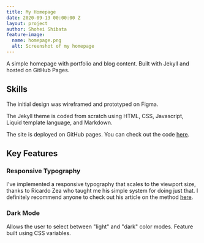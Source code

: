 ```yaml
---
title: My Homepage
date: 2020-09-13 00:00:00 Z
layout: project
author: Shohei Shibata
feature-image:
  name: homepage.png
  alt: Screenshot of my homepage
---
```


A simple homepage with portfolio and blog content. Built with Jekyll and hosted on GitHub Pages.

## Skills

The initial design was wireframed and prototyped on Figma.

The Jekyll theme is coded from scratch using HTML, CSS, Javascript, Liquid template language, and Markdown.

The site is deployed on GitHub pages. You can check out the code [here](https://github.com/shohei-shibata/shohei-shibata.github.io).

## Key Features

### Responsive Typography

I've implemented a responsive typography that scales to the viewport size, thanks to Ricardo Zea who taught me his simple system for doing just that. I definitely recommend anyone to check out his article on the method [here](https://www.codementor.io/@ricardozea/100-responsive-typography-system-using-a-modular-scale-s5rhft58g).

### Dark Mode

Allows the user to select between "light" and "dark" color modes. Feature built using CSS variables.
